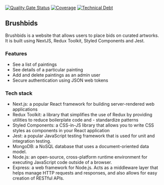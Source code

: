 [![Quality Gate Status](https://sonarcloud.io/api/project_badges/measure?project=isdi-coders-2023_Dani-Setien-Final-Project-back-202301-bcn&metric=alert_status)](https://sonarcloud.io/summary/new_code?id=isdi-coders-2023_Dani-Setien-Final-Project-back-202301-bcn)
[![Coverage](https://sonarcloud.io/api/project_badges/measure?project=isdi-coders-2023_Dani-Setien-Final-Project-back-202301-bcn&metric=coverage)](https://sonarcloud.io/summary/new_code?id=isdi-coders-2023_Dani-Setien-Final-Project-back-202301-bcn)
[![Technical Debt](https://sonarcloud.io/api/project_badges/measure?project=isdi-coders-2023_Dani-Setien-Final-Project-back-202301-bcn&metric=sqale_index)](https://sonarcloud.io/summary/new_code?id=isdi-coders-2023_Dani-Setien-Final-Project-back-202301-bcn)

## **Brushbids**

Brushbids is a website that allows users to place bids on curated artworks. It is built using NextJS, Redux Toolkit, Styled Components and Jest.

### **Features**

- See a list of paintings
- See details of a particular painting
- Add and delete paintings as an admin user
- Secure authentication using JSON web tokens

### **Tech stack**

- Next.js: a popular React framework for building server-rendered web applications
- Redux Toolkit: a library that simplifies the use of Redux by providing utilities to reduce boilerplate code and - standardize patterns
- Styled Components: a CSS-in-JS library that allows you to write CSS styles as components in your React application
- Jest: a popular JavaScript testing framework that is used for unit and integration testing.
- MongoDB: a NoSQL database that uses a document-oriented data model.
- Node.js: an open-source, cross-platform runtime environment for executing JavaScript code outside of a browser.
- Express: a web framework for Node.js. Acts as a middleware layer that helps manage HTTP requests and responses, and also allows for easy creation of RESTful APIs.
